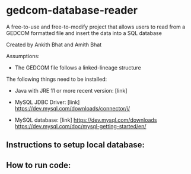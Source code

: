 # gedcom-database-reader
A free-to-use and free-to-modify project that allows users to read from a GEDCOM formatted file and insert the data into a SQL database

Created by Ankith Bhat and Amith Bhat

Assumptions:
- The GEDCOM file follows a linked-lineage structure

The following things need to be installed:
- Java with JRE 11 or more recent version: [link]
- MySQL JDBC Driver: [link]
https://dev.mysql.com/downloads/connector/j/

- MySQL database: [link]
https://dev.mysql.com/downloads
https://dev.mysql.com/doc/mysql-getting-started/en/

Instructions to setup local database:
-

How to run code:
-
